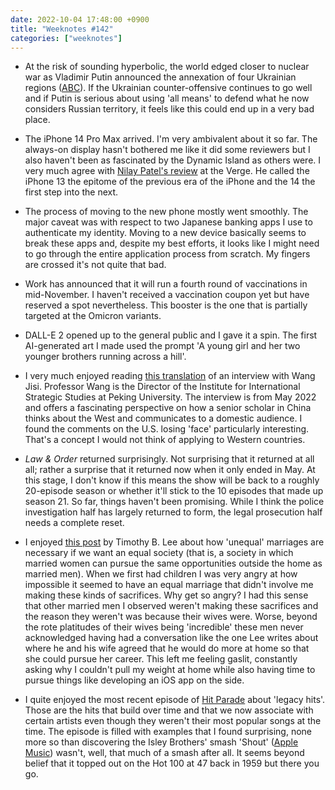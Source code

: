 ```yaml
---
date: 2022-10-04 17:48:00 +0900
title: "Weeknotes #142"
categories: ["weeknotes"]
---
```


- At the risk of sounding hyperbolic, the world edged closer to nuclear war as Vladimir Putin announced the annexation of four Ukrainian regions ([ABC](https://www.abc.net.au/news/2022-09-30/putin-announces-annexation-of-four-ukranian-regions-into-russia/101493000)). If the Ukrainian counter-offensive continues to go well and if Putin is serious about using 'all means' to defend what he now considers Russian territory, it feels like this could end up in a very bad place.

- The iPhone 14 Pro Max arrived. I'm very ambivalent about it so far. The always-on display hasn't bothered me like it did some reviewers but I also haven't been as fascinated by the Dynamic Island as others were. I very much agree with [Nilay Patel's review](https://www.theverge.com/23351948/apple-iphone-14-pro-review) at the Verge. He called the iPhone 13 the epitome of the previous era of the iPhone and the 14 the first step into the next.

- The process of moving to the new phone mostly went smoothly. The major caveat was with respect to two Japanese banking apps I use to authenticate my identity. Moving to a new device basically seems to break these apps and, despite my best efforts, it looks like I might need to go through the entire application process from scratch. My fingers are crossed it's not quite that bad.

- Work has announced that it will run a fourth round of vaccinations in mid-November. I haven't received a vaccination coupon yet but have reserved a spot nevertheless. This booster is the one that is partially targeted at the Omicron variants.

- DALL-E 2 opened up to the general public and I gave it a spin. The first AI-generated art I made used the prompt 'A young girl and her two younger brothers running across a hill'.

- I very much enjoyed reading [this translation](https://gaodawei.wordpress.com/2022/06/01/wang-jisi-has-the-u-s-really-declined-chinese-need-to-have-a-clear-understanding-about-this/) of an interview with Wang Jisi. Professor Wang is the Director of the Institute for International Strategic Studies at Peking University. The interview is from May 2022 and offers a fascinating perspective on how a senior scholar in China thinks about the West and communicates to a domestic audience. I found the comments on the U.S. losing 'face' particularly interesting. That's a concept I would not think of applying to Western countries.

- _Law & Order_ returned surprisingly. Not surprising that it returned at all all; rather a surprise that it returned now when it only ended in May. At this stage, I don't know if this means the show will be back to a roughly 20-episode season or whether it'll stick to the 10 episodes that made up season 21. So far, things haven't been promising. While I think the police investigation half has largely returned to form, the legal prosecution half needs a complete reset.

- I enjoyed [this post](https://www.fullstackeconomics.com/p/im-a-professional-dad-who-leaned) by Timothy B. Lee about how 'unequal' marriages are necessary if we want an equal society (that is, a society in which married women can pursue the same opportunities outside the home as married men). When we first had children I was very angry at how impossible it seemed to have an equal marriage that didn't involve me making these kinds of sacrifices. Why get so angry? I had this sense that other married men I observed weren't making these sacrifices and the reason they weren't was because their wives were. Worse, beyond the rote platitudes of their wives being 'incredible' these men never acknowledged having had a conversation like the one Lee writes about where he and his wife agreed that he would do more at home so that she could pursue her career. This left me feeling gaslit, constantly asking why I couldn't pull my weight at home while also having time to pursue things like developing an iOS app on the side.

- I quite enjoyed the most recent episode of [Hit Parade](https://slate.com/podcasts/hit-parade/2022/09/pop-chart-flops-can-turn-into-latter-day-classics) about 'legacy hits'. Those are the hits that build over time and that we now associate with certain artists even though they weren't their most popular songs at the time. The episode is filled with examples that I found surprising, none more so than discovering the Isley Brothers' smash 'Shout' ([Apple Music](https://music.apple.com/us/album/shout-pts-1-2/198017385?i=198022766)) wasn't, well, that much of a smash after all. It seems beyond belief that it topped out on the Hot 100 at 47 back in 1959 but there you go.

